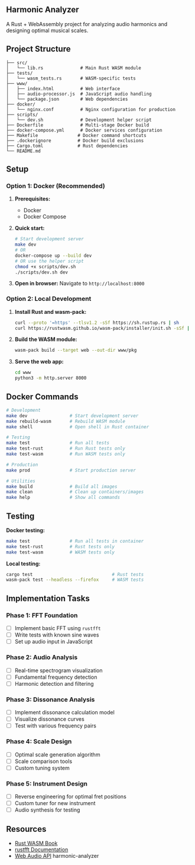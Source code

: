 ## Harmonic Analyzer

A Rust + WebAssembly project for analyzing audio harmonics and designing optimal musical scales.

## Project Structure

```
├── src/
│   └── lib.rs              # Main Rust WASM module
├── tests/
│   └── wasm_tests.rs       # WASM-specific tests
├── www/
│   ├── index.html          # Web interface
│   ├── audio-processor.js  # JavaScript audio handling
│   └── package.json        # Web dependencies
├── docker/
│   └── nginx.conf          # Nginx configuration for production
├── scripts/
│   └── dev.sh              # Development helper script
├── Dockerfile              # Multi-stage Docker build
├── docker-compose.yml      # Docker services configuration
├── Makefile               # Docker command shortcuts
├── .dockerignore          # Docker build exclusions
├── Cargo.toml             # Rust dependencies
└── README.md
```

## Setup

### Option 1: Docker (Recommended)

1. **Prerequisites:**
   - Docker
   - Docker Compose

2. **Quick start:**
   ```bash
   # Start development server
   make dev
   # OR
   docker-compose up --build dev
   # OR use the helper script
   chmod +x scripts/dev.sh
   ./scripts/dev.sh dev
   ```

3. **Open in browser:**
   Navigate to `http://localhost:8000`

### Option 2: Local Development

1. **Install Rust and wasm-pack:**
   ```bash
   curl --proto '=https' --tlsv1.2 -sSf https://sh.rustup.rs | sh
   curl https://rustwasm.github.io/wasm-pack/installer/init.sh -sSf | sh
   ```

2. **Build the WASM module:**
   ```bash
   wasm-pack build --target web --out-dir www/pkg
   ```

3. **Serve the web app:**
   ```bash
   cd www
   python3 -m http.server 8000
   ```

## Docker Commands

```bash
# Development
make dev                # Start development server
make rebuild-wasm       # Rebuild WASM module
make shell              # Open shell in Rust container

# Testing
make test               # Run all tests
make test-rust          # Run Rust tests only
make test-wasm          # Run WASM tests only

# Production
make prod               # Start production server

# Utilities
make build              # Build all images
make clean              # Clean up containers/images
make help               # Show all commands
```

## Testing

**Docker testing:**
```bash
make test               # Run all tests in container
make test-rust          # Rust tests only
make test-wasm          # WASM tests only
```

**Local testing:**
```bash
cargo test                              # Rust tests
wasm-pack test --headless --firefox     # WASM tests
```

## Implementation Tasks

### Phase 1: FFT Foundation
- [ ] Implement basic FFT using `rustfft`
- [ ] Write tests with known sine waves
- [ ] Set up audio input in JavaScript

### Phase 2: Audio Analysis  
- [ ] Real-time spectrogram visualization
- [ ] Fundamental frequency detection
- [ ] Harmonic detection and filtering

### Phase 3: Dissonance Analysis
- [ ] Implement dissonance calculation model
- [ ] Visualize dissonance curves
- [ ] Test with various frequency pairs

### Phase 4: Scale Design
- [ ] Optimal scale generation algorithm
- [ ] Scale comparison tools
- [ ] Custom tuning system

### Phase 5: Instrument Design
- [ ] Reverse engineering for optimal fret positions
- [ ] Custom tuner for new instrument
- [ ] Audio synthesis for testing

## Resources

- [Rust WASM Book](https://rustwasm.github.io/docs/book/)
- [rustfft Documentation](https://docs.rs/rustfft/)
- [Web Audio API](https://developer.mozilla.org/en-US/docs/Web/API/Web_Audio_API) harmonic-analyzer
